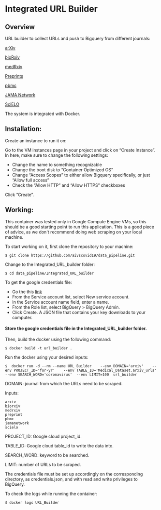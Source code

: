 # Integrated URL Builder

## Overview

URL builder to collect URLs and push to Bigquery from different journals:

[arXiv](http://export.arxiv.org/)

[bioRxiv](https://www.biorxiv.org/)

[medRxiv](https://www.medrxiv.org/)

[Preprints](https://www.preprints.org/)

[pbmc](http://pbmc.ibmc.msk.ru/)

[JAMA Network](https://jamanetwork.com/)

[SciELO](https://search.scielo.org/)

The system is integrated with Docker.

## Installation:

Create an instance to run it on:

Go to the VM instances page in your project and click on “Create Instance”. In here, make sure to change the following settings:

- Change the name to something recognizable
- Change the boot disk to “Container Optimized OS”
- Change “Access Scopes” to either allow Bigquery specifically, or just “Allow full access”
- Check the “Allow HTTP” and “Allow HTTPS” checkboxes

Click “Create”.


## Working:

This container was tested only in Google Compute Engine VMs, so this should be a good starting point to run this application. This is a good piece of advice, as we don't recommend doing web scraping on your local machine. 

To start working on it, first clone the repository to your machine:

```shell
$ git clone https://github.com/aivscovid19/data_pipeline.git
```

Change to the Integrated_URL_builder folder:

```shell
$ cd data_pipeline/Integrated_URL_builder
```


To get the google credentials file:

- Go the this [link](https://console.cloud.google.com/apis/credentials/serviceaccountkey?_ga=2.258827587.814981471.1605932487-1580510446.1593694724)
- From the Service account list, select New service account.
- In the Service account name field, enter a name.
- From the Role list, select BigQuery > BigQuery Admin.
- Click Create. A JSON file that contains your key downloads to your computer.

#### Store the google credentials file in the Integrated_URL_builder folder. 

Then, build the docker using the following command:

```shell
$ docker build -t url_builder .
```

Run the docker using your desired inputs:

```shell  
$  docker run -d --rm --name URL_Builder    --env DOMAIN='arxiv'    --env PROJECT_ID='for-yr'    --env TABLE_ID='Medical_Dataset.arxiv_urls'    --env SEARCH_WORD='coronavirus'  --env LIMIT=100  url_builder  
```
DOMAIN: journal from which the URLs need to be scraped.

Inputs: 
```shell
arxiv
biorxiv
medrxiv
preprint
pbmc
jamanetwork
scielo
```

PROJECT_ID: Google cloud project_id.

TABLE_ID: Google cloud table_id to write the data into.

SEARCH_WORD: keyword to be searched.

LIMIT: number of URLs to be scraped.

The credentials file must be set up accordingly on the corresponding directory, as credentials.json, and with read and write privileges to BigQuery.

To check the logs while running the container:


```shell
$ docker logs URL_Builder
```

